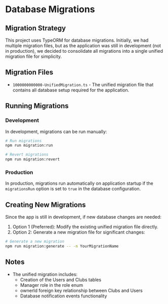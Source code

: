 # Database Migrations

## Migration Strategy

This project uses TypeORM for database migrations. Initially, we had multiple migration files, but as the application was still in development (not in production), we decided to consolidate all migrations into a single unified migration file for simplicity.

## Migration Files

- `1000000000000-UnifiedMigration.ts` - The unified migration file that contains all database setup required for the application.

## Running Migrations

### Development

In development, migrations can be run manually:

```bash
# Run migrations
npm run migration:run

# Revert migrations
npm run migration:revert
```

### Production

In production, migrations run automatically on application startup if the `migrationsRun` option is set to `true` in the database configuration.

## Creating New Migrations

Since the app is still in development, if new database changes are needed:

1. Option 1 (Preferred): Modify the existing unified migration file directly.
2. Option 2: Generate a new migration file for significant changes:

```bash
# Generate a new migration
npm run migration:generate -- -n YourMigrationName
```

## Notes

- The unified migration includes:
  - Creation of the Users and Clubs tables
  - Manager role in the role enum
  - ownerId foreign key relationship between Clubs and Users
  - Database notification events functionality 